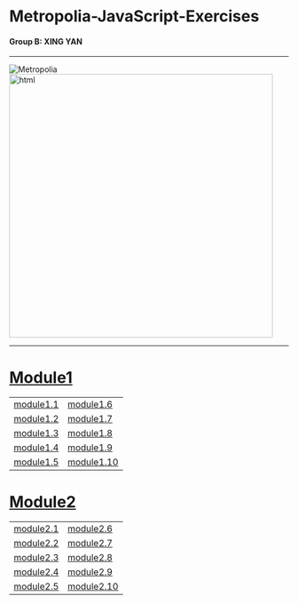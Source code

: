 # Metropolia-JavaScript-Exercises
#### Group B: XING YAN
***
![Metropolia](https://camo.githubusercontent.com/3b4385d548ab7d67ca02b40d9ebd93b378556a88f92509dfb88d473eeb85eff7/68747470733a2f2f636f6f6b69652d63646e2e636f6f6b696570726f2e636f6d2f6c6f676f732f34313637643062392d353938632d346331392d616463622d6462663331653363373466302f31386438353837302d396463362d343336322d613762302d3337373261373863633137662f61346664363131652d356361362d343237622d613836642d6636626433353132386332642f6d6574726f706f6c69615f6c6f676f2e706e67)
<img src="https://media.licdn.com/dms/image/D5612AQEulXmUIjxUmg/article-cover_image-shrink_600_2000/0/1690091298306?e=2147483647&v=beta&t=0DcnRLqSsM3vxMbV-mWWTORokpeQTaq9c3GBau5gslI" alt="html" width=475>
***
# [Module1](https://github.com/gabrielyanxing/JavaScript/tree/master/Module1)

|  |  |
|-----------|-----------|
| [module1.1](https://github.com/gabrielyanxing/JavaScript/tree/master/Module1/M1_1) | [module1.6](https://github.com/gabrielyanxing/JavaScript/tree/master/Module1/M1_6) |
| [module1.2](https://github.com/gabrielyanxing/JavaScript/tree/master/Module1/M1_2) | [module1.7](https://github.com/gabrielyanxing/JavaScript/tree/master/Module1/M1_7) |
| [module1.3](https://github.com/gabrielyanxing/JavaScript/tree/master/Module1/M1_3) | [module1.8](https://github.com/gabrielyanxing/JavaScript/tree/master/Module1/M1_8) |
| [module1.4](https://github.com/gabrielyanxing/JavaScript/tree/master/Module1/M1_4) | [module1.9](https://github.com/gabrielyanxing/JavaScript/tree/master/Module1/M1_9) |
| [module1.5](https://github.com/gabrielyanxing/JavaScript/tree/master/Module1/M1_5) | [module1.10](https://github.com/gabrielyanxing/JavaScript/tree/master/Module1/M1_10) |

# [Module2](https://github.com/gabrielyanxing/JavaScript/tree/master/Module2)
|                                                                                    |                                                                                      |
|------------------------------------------------------------------------------------|--------------------------------------------------------------------------------------|
| [module2.1](https://github.com/gabrielyanxing/JavaScript/tree/master/Module2/M2_1) | [module2.6](https://github.com/gabrielyanxing/JavaScript/tree/master/Module2/M2_6)   |
| [module2.2](https://github.com/gabrielyanxing/JavaScript/tree/master/Module2/M2_2) | [module2.7](https://github.com/gabrielyanxing/JavaScript/tree/master/Module2/M2_7)   |
| [module2.3](https://github.com/gabrielyanxing/JavaScript/tree/master/Module2/M2_3) | [module2.8](https://github.com/gabrielyanxing/JavaScript/tree/master/Module2/M2_8)   |
| [module2.4](https://github.com/gabrielyanxing/JavaScript/tree/master/Module2/M2_4) | [module2.9](https://github.com/gabrielyanxing/JavaScript/tree/master/Module2/M2_9)   |
| [module2.5](https://github.com/gabrielyanxing/JavaScript/tree/master/Module2/M2_5) | [module2.10](https://github.com/gabrielyanxing/JavaScript/tree/master/Module2/M2_10) |
